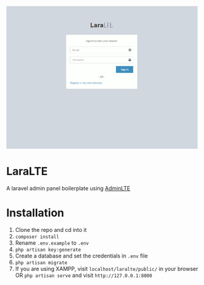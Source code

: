 ![](laralte.gif)

# LaraLTE
A laravel admin panel boilerplate using [AdminLTE](https://adminlte.io)

# Installation
1. Clone the repo and cd into it
2. ```composer install```
3. Rename ``.env.example`` to ``.env``
3. ```php artisan key:generate```
4. Create a database and set the credentials in ```.env``` file
5. ```php artisan migrate```
6. If you are using XAMPP, visit ```localhost/laralte/public/``` in your browser OR ```php artisan serve``` and visit ```http://127.0.0.1:8000```

